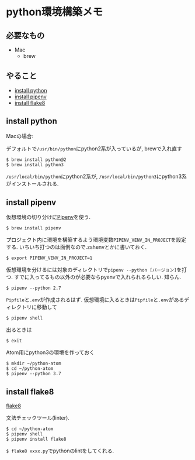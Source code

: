 # python環境構築メモ

## 必要なもの
- Mac
    - brew

## やること
- [install python](#install-python)
- [install pipenv](#install-pipenv)
- [install flake8](#install-flake8)

## install python

Macの場合:

デフォルトで`/usr/bin/python`にpython2系が入っているが, brewで入れ直す

```
$ brew install python@2
$ brew install python3
```

`/usr/local/bin/python`にpython2系が, `/usr/local/bin/python3`にpython3系がインストールされる.

## install pipenv

仮想環境の切り分けに[Pipenv](https://docs.pipenv.org/en/latest/)を使う.

```
$ brew install pipenv
```

プロジェクト内に環境を構築するよう環境変数`PIPENV_VENV_IN_PROJECT`を設定する. いちいち打つのは面倒なので.zshenvとかに書いておく.

```
$ export PIPENV_VENV_IN_PROJECT=1
```

仮想環境を分けるには対象のディレクトリで`pipenv --python [バージョン]`を打つ. すでに入ってるもの以外のが必要ならpyenvで入れられるらしい. 知らん.

```
$ pipenv --python 2.7
```

`Pipfile`と`.env`が作成されるはず. 仮想環境に入るときは`Pipfile`と`.env`があるディレクトリに移動して

```
$ pipenv shell
```

出るときは

```
$ exit
```

Atom用にpython3の環境を作っておく

```
$ mkdir ~/python-atom
$ cd ~/python-atom
$ pipenv --python 3.7
```

## install flake8
[flake8](https://pypi.org/project/flake8/)

文法チェックツール(linter).

```
$ cd ~/python-atom
$ pipenv shell
$ pipenv install flake8
```

`$ flake8 xxxx.py`でpythonのlintをしてくれる.

